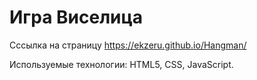 # Игра Виселица

Сссылка на страницу https://ekzeru.github.io/Hangman/

Используемые технологии: HTML5, CSS, JavaScript.

